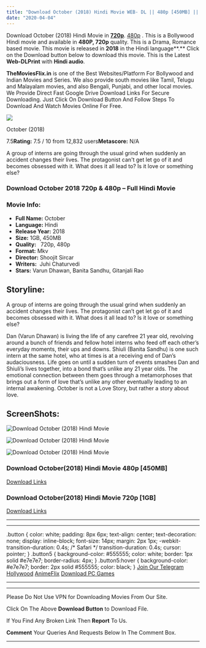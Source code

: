 ```yaml
---
title: "Download October (2018) Hindi Movie WEB- DL || 480p [450MB] || 720p [1GB] ||"
date: "2020-04-04"
---
```


Download October (2018) Hindi Movie in [**720p**](https://1moviesflix.com/720p-movies/). [480p](https://1moviesflix.com/480p-movies/) . This is a Bollywood Hindi movie and available in **480P, 720p** quality. This is a Drama, Romance based movie. This movie is released in **2018** in the Hindi language**.** Click on the Download button below to download this movie. This is the Latest **Web-DLPrint** with **Hindi audio**.

**TheMoviesFlix.in** is one of the Best Websites/Platform For Bollywood and Indian Movies and Series. We also provide south movies like Tamil, Telugu and Malayalam movies, and also Bengali, Punjabi, and other local movies. We Provide Direct Fast Google Drive Download Links For Secure Downloading. Just Click On Download Button And Follow Steps To Download And Watch Movies Online For Free.

[![](https://m.media-amazon.com/images/M/MV5BNTM5NjZmMTgtMDEwMi00ZTc3LWIwOTItY2I2NjBiYmZlNzRjXkEyXkFqcGdeQXVyODE5NzE3OTE@._V1_SX300.jpg)](https://www.imdb.com/title/tt7700730/ "October")

October (2018)

7.5**Rating:** 7.5 / 10 from 12,832 users**Metascore:** N/A

A group of interns are going through the usual grind when suddenly an accident changes their lives. The protagonist can't get let go of it and becomes obsessed with it. What does it all lead to? Is it love or something else?

### Download October 2018 720p & 480p – Full Hindi Movie

### Movie Info:

- **Full Name:** October
- **Language:** Hindi
- **Release Year:** 2018
- **Size:** 1GB, 450MB
- **Quality:**   720p, 480p
- **Format:** Mkv
- **Director:** Shoojit Sircar
- **Writers:**  Juhi Chaturvedi
- **Stars:** Varun Dhawan, Banita Sandhu, Gitanjali Rao

## Storyline:

A group of interns are going through the usual grind when suddenly an accident changes their lives. The protagonist can’t get let go of it and becomes obsessed with it. What does it all lead to? Is it love or something else?

Dan (Varun Dhawan) is living the life of any carefree 21 year old, revolving around a bunch of friends and fellow hotel interns who feed off each other’s everyday moments, their ups and downs. Shiuli (Banita Sandhu) is one such intern at the same hotel, who at times is at a receiving end of Dan’s audaciousness. Life goes on until a sudden turn of events smashes Dan and Shiuli’s lives together, into a bond that’s unlike any 21 year olds. The emotional connection between them goes through a metamorphoses that brings out a form of love that’s unlike any other eventually leading to an internal awakening. October is not a Love Story, but rather a story about love.

## ScreenShots:

![Download October (2018) Hindi Movie](https://i.imgur.com/SHPH9oj.jpg)

![Download October (2018) Hindi Movie](https://i.imgur.com/JvNz2i7.jpg)

![Download October (2018) Hindi Movie](https://i.imgur.com/lvKPsZx.jpg)

### Download October(2018) Hindi Movie 480p \[450MB\]

[Download Links](https://1moviesflix.com?a270777880=Y0NqZTJpdlV1VHZUaXZCZ3BLcnZybXl6Sk41RXE5TDR2STlFUE44WHQ2NkdsN2o4Ritlc3lYTkRyMy93YkdDNXJSdldNTHBDSVBWTERGSkwxVjAxTWtGclY1eVJ6R05nOUp1YmxMdkVlTmc9)

### Download October(2018) Hindi Movie 720p \[1GB\]

[Download Links](https://1moviesflix.com?a270777880=Y0NqZTJpdlV1VHZUaXZCZ3BLcnZybXl6Sk41RXE5TDR2STlFUE44WHQ2NkdsN2o4Ritlc3lYTkRyMy93YkdDNTY0S3lYNlZKbFd5ZW4zb2prR2ZBTUg0WGdVVEhjU1dLcmdhSm1laXR1dnM9)

* * *

* * *

.button { color: white; padding: 8px 6px; text-align: center; text-decoration: none; display: inline-block; font-size: 14px; margin: 2px 1px; -webkit-transition-duration: 0.4s; /\* Safari \*/ transition-duration: 0.4s; cursor: pointer; } .button5 { background-color: #555555; color: white; border: 1px solid #e7e7e7; border-radius: 4px; } .button5:hover { background-color: #e7e7e7; border: 2px solid #555555; color: black; } [Join Our Telegram](http://gdrivepro.xyz/join.php) [Hollywood](https://moviesverse.com/) [AnimeFlix](https://animeflix.in/) [Download PC Games](https://gamesflix.net/)  

* * *

* * *

  

Please Do Not Use VPN for Downloading Movies From Our Site.

Click On The Above **Download Button** to Download File.

If You Find Any Broken Link Then **Report** To Us.

**Comment** Your Queries And Requests Below In The Comment Box.

* * *
